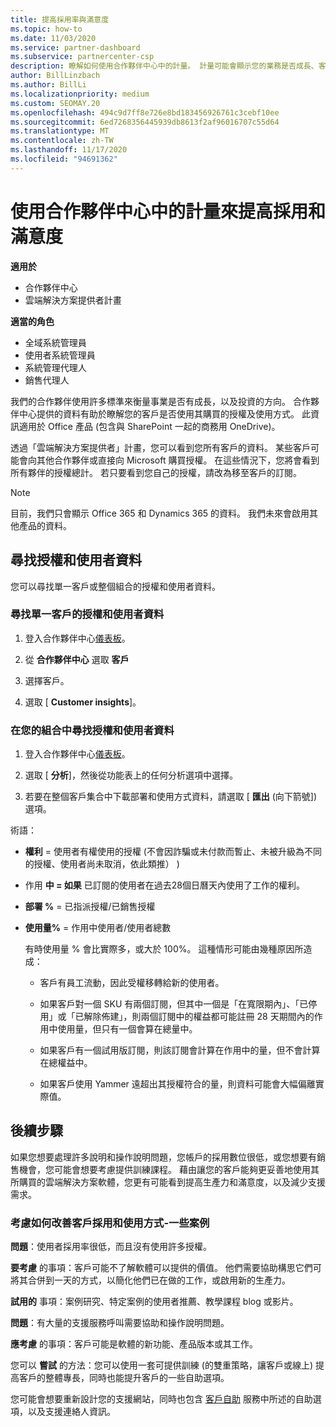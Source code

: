 ```yaml
---
title: 提高採用率與滿意度
ms.topic: how-to
ms.date: 11/03/2020
ms.service: partner-dashboard
ms.subservice: partnercenter-csp
description: 瞭解如何使用合作夥伴中心中的計量。 計量可能會顯示您的業務是否成長、客戶使用其授權的方式，以及要將投資放在哪裡。
author: BillLinzbach
ms.author: BillLi
ms.localizationpriority: medium
ms.custom: SEOMAY.20
ms.openlocfilehash: 494c9d7ff8e726e8bd183456926761c3cebf10ee
ms.sourcegitcommit: 6ed7268356445939db8613f2af96016707c55d64
ms.translationtype: MT
ms.contentlocale: zh-TW
ms.lasthandoff: 11/17/2020
ms.locfileid: "94691362"
---
```

# <a name="use-metrics-in-partner-center-to-increase-adoption-and-satisfaction"></a>使用合作夥伴中心中的計量來提高採用和滿意度

**適用於**

- 合作夥伴中心
- 雲端解決方案提供者計畫

**適當的角色**

- 全域系統管理員
- 使用者系統管理員
- 系統管理代理人
- 銷售代理人

我們的合作夥伴使用許多標準來衡量事業是否有成長，以及投資的方向。 合作夥伴中心提供的資料有助於瞭解您的客戶是否使用其購買的授權及使用方式。 此資訊適用於 Office 產品 (包含與 SharePoint 一起的商務用 OneDrive)。

透過「雲端解決方案提供者」計畫，您可以看到您所有客戶的資料。 某些客戶可能會向其他合作夥伴或直接向 Microsoft 購買授權。 在這些情況下，您將會看到所有夥伴的授權總計。 若只要看到您自己的授權，請改為移至客戶的訂閱。

> [!NOTE]  
> 目前，我們只會顯示 Office 365 和 Dynamics 365 的資料。 我們未來會啟用其他產品的資料。

## <a name="find-license-and-user-data"></a>尋找授權和使用者資料

您可以尋找單一客戶或整個組合的授權和使用者資料。

### <a name="find-license-and-user-data-for-a-single-customer"></a>尋找單一客戶的授權和使用者資料

1. 登入合作夥伴中心[儀表板](https://partner.microsoft.com/dashboard)。

2. 從 **合作夥伴中心** 選取 **客戶**

3. 選擇客戶。

4. 選取 [ **Customer insights**]。

### <a name="find-license-and-user-data-across-your-portfolio"></a>在您的組合中尋找授權和使用者資料

1. 登入合作夥伴中心[儀表板](https://partner.microsoft.com/dashboard)。

2. 選取 [ **分析**]，然後從功能表上的任何分析選項中選擇。

3. 若要在整個客戶集合中下載部署和使用方式資料，請選取 [ **匯出** (向下箭號]) 選項。

術語：

- **權利** = 使用者有權使用的授權 (不會因詐騙或未付款而暫止、未被升級為不同的授權、使用者尚未取消，依此類推） ) 

- 作用 **中 = 如果** 已訂閱的使用者在過去28個日曆天內使用了工作的權利。

- **部署 %** = 已指派授權/已銷售授權

- **使用量%** = 作用中使用者/使用者總數

   有時使用量 % 會比實際多，或大於 100%。 這種情形可能由幾種原因所造成：

  - 客戶有員工流動，因此受權移轉給新的使用者。

  - 如果客戶對一個 SKU 有兩個訂閱，但其中一個是「在寬限期內」、「已停用」或「已解除佈建」，則兩個訂閱中的權益都可能註冊 28 天期間內的作用中使用量，但只有一個會算在總量中。

  - 如果客戶有一個試用版訂閱，則該訂閱會計算在作用中的量，但不會計算在總權益中。

  - 如果客戶使用 Yammer 遠超出其授權符合的量，則資料可能會大幅偏離實際值。

## <a name="next-steps"></a>後續步驟

如果您想要處理許多說明和操作說明問題，您帳戶的採用數位很低，或您想要有銷售機會，您可能會想要考慮提供訓練課程。 藉由讓您的客戶能夠更妥善地使用其所購買的雲端解決方案軟體，您更有可能看到提高生產力和滿意度，以及減少支援需求。

### <a name="considering-how-to-improve-customer-adoption-and-usage---a-couple-scenarios"></a>考慮如何改善客戶採用和使用方式-一些案例

**問題**：使用者採用率很低，而且沒有使用許多授權。

**要考慮** 的事項：客戶可能不了解軟體可以提供的價值。 他們需要協助構思它們可將其合併到一天的方式，以簡化他們已在做的工作，或啟用新的生產力。

**試用的** 事項：案例研究、特定案例的使用者推薦、教學課程 blog 或影片。

**問題**：有大量的支援服務呼叫需要協助和操作說明問題。

**應考慮** 的事項：客戶可能是軟體的新功能、產品版本或其工作。

您可以 **嘗試** 的方法：您可以使用一套可提供訓練 (的雙重策略，讓客戶或線上) 提高客戶的整體專長，同時也能提升客戶的一些自助選項。

您可能會想要重新設計您的支援網站，同時也包含 [客戶自助](customer-self-support.md) 服務中所述的自助選項，以及支援連絡人資訊。

